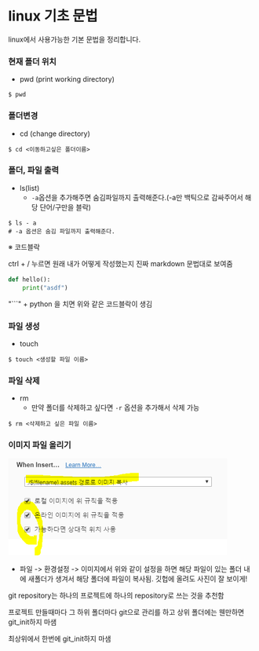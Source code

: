 # linux 기초 문법

linux에서 사용가능한 기본 문법을 정리합니다. 



### 현재 폴더 위치

- pwd (print working directory) 

```shell
$ pwd 
```



### 폴더변경

- cd (change directory)

```shell
$ cd <이동하고싶은 폴더이름>
```



### 폴더, 파일 출력

- ls(list)
  - `-a`옵션을 추가해주면 숨김파일까지 출력해준다.(-a만 백틱으로 감싸주어서 해당 단어/구만을 블락)

```shell
$ ls - a
# -a 옵션은 숨김 파일까지 출력해준다. 
```



※ 코드블락 

ctrl + /  누르면 원래 내가 어떻게 작성했는지 진짜 markdown 문법대로 보여줌
```python
def hello():
    print("asdf")
```

"```" + python 을 치면 위와 같은 코드블락이 생김 



### 파일 생성

- touch

```shell
$ touch <생성할 파일 이름>
```



### 파일 삭제

- rm
  - 만약 폴더를 삭제하고 싶다면 `-r` 옵션을 추가해서 삭제 가능

```shell
$ rm <삭제하고 싶은 파일 이름>
```



### 이미지 파일 올리기

![캡처](basic.assets/캡처.PNG)

- 파일 -> 환경설정 -> 이미지에서 위와 같이 설정을 하면 해당 파일이 있는 폴더 내에 새폴더가 생겨서 해당 폴더에 파일이 복사됨. 깃헙에 올려도 사진이 잘 보이게! 



git repository는 하나의 프로젝트에 하나의 repository로 쓰는 것을 추천함 

프로젝트 만들때마다 그 하위 폴더마다 git으로 관리를 하고 상위 폴더에는 웬만하면 git_init하지 마샘

최상위에서 한번에 git_init하지 마샘